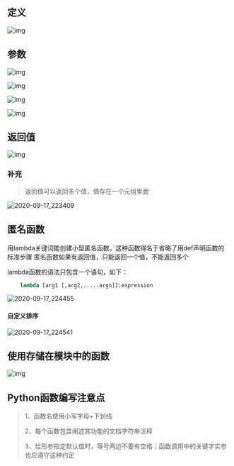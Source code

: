 ## 定义

![img](8-函数.assets/20200805141327268.png)![点击并拖拽以移动](data:image/gif;base64,R0lGODlhAQABAPABAP///wAAACH5BAEKAAAALAAAAAABAAEAAAICRAEAOw==)

## 参数

![img](8-函数.assets/20200805141605691.png)![点击并拖拽以移动](data:image/gif;base64,R0lGODlhAQABAPABAP///wAAACH5BAEKAAAALAAAAAABAAEAAAICRAEAOw==)

![img](8-函数.assets/2020080514163280.png)![点击并拖拽以移动](data:image/gif;base64,R0lGODlhAQABAPABAP///wAAACH5BAEKAAAALAAAAAABAAEAAAICRAEAOw==)

![img](8-函数.assets/20200805141648203.png)![点击并拖拽以移动](data:image/gif;base64,R0lGODlhAQABAPABAP///wAAACH5BAEKAAAALAAAAAABAAEAAAICRAEAOw==)

![img](8-函数.assets/20200805141748999.png)![点击并拖拽以移动](data:image/gif;base64,R0lGODlhAQABAPABAP///wAAACH5BAEKAAAALAAAAAABAAEAAAICRAEAOw==)



## 返回值

![img](8-函数.assets/20200805143111732.png)![点击并拖拽以移动](data:image/gif;base64,R0lGODlhAQABAPABAP///wAAACH5BAEKAAAALAAAAAABAAEAAAICRAEAOw==)

### 补充

> 返回值可以返回多个值，值存在一个元组里面

![2020-09-17_223409](8-函数.assets/2020-09-17_223409.png) 



## 匿名函数

用lambda关键词能创建小型匿名函数。这种函数得名于省略了用def声明函数的标准步骤
匿名函数如果有返回值，只能返回一个值，不能返回多个

lambda函数的语法只包含一个语句，如下：

```python
    lambda [arg1 [,arg2,.....argn]]:expression
```

![2020-09-17_224455](8-函数.assets/2020-09-17_224455.png) 

#### 自定义排序

![2020-09-17_224541](8-函数.assets/2020-09-17_224541.png) 

## 使用存储在模块中的函数

![img](8-函数.assets/20200805142132214.png)![点击并拖拽以移动](data:image/gif;base64,R0lGODlhAQABAPABAP///wAAACH5BAEKAAAALAAAAAABAAEAAAICRAEAOw==)



## Python函数编写注意点

> 1、函数名使用小写字母+下划线
>
> 2、每个函数包含阐述其功能的文档字符串注释
>
> 3、给形参指定默认值时，等号两边不要有空格；函数调用中的关键字实参也应遵守这种约定